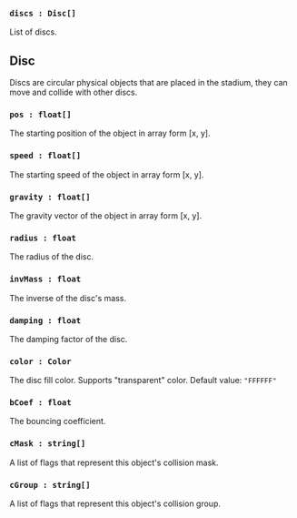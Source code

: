 ### `discs : Disc[]`
List of discs.



## Disc

Discs are circular physical objects that are placed in the stadium, they can move and collide with other discs.

### `pos : float[]`
The starting position of the object in array form [x, y].

### `speed : float[]`
The starting speed of the object in array form [x, y].

### `gravity : float[]`
The gravity vector of the object in array form [x, y].

### `radius : float`
The radius of the disc.

### `invMass : float`
The inverse of the disc's mass.

### `damping : float`
The damping factor of the disc.

### `color : Color`
The disc fill color. Supports "transparent" color.
Default value: `"FFFFFF"`

### `bCoef : float`
The bouncing coefficient.

### `cMask : string[]`
A list of flags that represent this object's collision mask.

### `cGroup : string[]`
A list of flags that represent this object's collision group.
